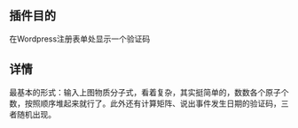 插件目的
----
在Wordpress注册表单处显示一个验证码



详情
----
最基本的形式：输入上图物质分子式，看着复杂，其实挺简单的，数数各个原子个数，按照顺序堆起来就行了。此外还有计算矩阵、说出事件发生日期的验证码，三者随机出现。

